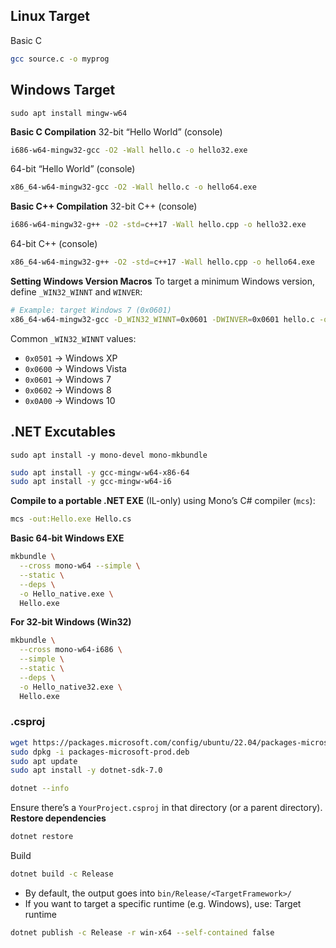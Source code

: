 ## Linux Target
Basic C
```bash
gcc source.c -o myprog
```
## Windows Target
```
sudo apt install mingw-w64
```
**Basic C Compilation**
32-bit “Hello World” (console)
```bash
i686-w64-mingw32-gcc -O2 -Wall hello.c -o hello32.exe
```
64-bit “Hello World” (console)
```bash
x86_64-w64-mingw32-gcc -O2 -Wall hello.c -o hello64.exe
```
**Basic C++ Compilation**
32-bit C++ (console)
```bash
i686-w64-mingw32-g++ -O2 -std=c++17 -Wall hello.cpp -o hello32.exe
```
64-bit C++ (console)
```bash
x86_64-w64-mingw32-g++ -O2 -std=c++17 -Wall hello.cpp -o hello64.exe
```
**Setting Windows Version Macros**
To target a minimum Windows version, define `_WIN32_WINNT` and `WINVER`:
```bash
# Example: target Windows 7 (0x0601)
x86_64-w64-mingw32-gcc -D_WIN32_WINNT=0x0601 -DWINVER=0x0601 hello.c -o hello.exe
```
Common `_WIN32_WINNT` values:

- `0x0501` → Windows XP
- `0x0600` → Windows Vista
- `0x0601` → Windows 7    
- `0x0602` → Windows 8
- `0x0A00` → Windows 10
## .NET Excutables
```
sudo apt install -y mono-devel mono-mkbundle
```
```bash
sudo apt install -y gcc-mingw-w64-x86-64
sudo apt install -y gcc-mingw-w64-i6
```
**Compile to a portable .NET EXE** (IL-only) using Mono’s C# compiler (`mcs`):
```bash
mcs -out:Hello.exe Hello.cs
```
**Basic 64-bit Windows EXE**
```bash
mkbundle \
  --cross mono-w64 --simple \
  --static \
  --deps \
  -o Hello_native.exe \
  Hello.exe
```
**For 32-bit Windows (Win32)**
```bash
mkbundle \
  --cross mono-w64-i686 \
  --simple \
  --static \
  --deps \
  -o Hello_native32.exe \
  Hello.exe
```
### .csproj
```bash
wget https://packages.microsoft.com/config/ubuntu/22.04/packages-microsoft-prod.deb -O packages-microsoft-prod.deb
sudo dpkg -i packages-microsoft-prod.deb
sudo apt update
sudo apt install -y dotnet-sdk-7.0
```
```bash
dotnet --info
```
Ensure there’s a `YourProject.csproj` in that directory (or a parent directory).
**Restore dependencies**
```bash
dotnet restore
```
Build
```bash
dotnet build -c Release
```

- By default, the output goes into `bin/Release/<TargetFramework>/`
- If you want to target a specific runtime (e.g. Windows), use: Target runtime
```bash
dotnet publish -c Release -r win-x64 --self-contained false
```